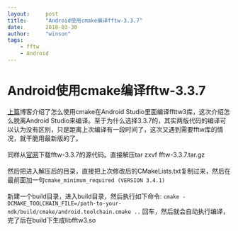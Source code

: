 ```yaml
---
layout:     post
title:      "Android使用cmake编译fftw-3.3.7"
date:       2018-03-30
author:     "winson"
tags:
    - fftw
    - Android
---
```


# Android使用cmake编译fftw-3.3.7

[上篇](https://winson08li.github.io/2017/10/09/cross-complie-fftw3.3.6-for-android/)博客介绍了怎么使用cmake在Android Studio里面编译ffttw3库，这次介绍怎么脱离Android Studio来编译。至于为什么选择3.3.7的，其实两版代码的编译可以认为没有区别，只是距离上次编译有一段时间了，这次又遇到需要fftw库的情况，就干脆用最新版的了。
<br><br>
同样从[官网](http://fftw.org/download.html)下载fftw-3.3.7的源代码。直接解压tar zxvf fftw-3.3.7.tar.gz
<br><br>
然后把进入解压后的目录，直接把上次修改后的CMakeLists.txt复制过来，然后在最前面加一句`cmake_minimum_required (VERSION 3.4.1)`
<br><br>
新建一个build目录，进入build目录，然后执行如下命令:
`cmake -DCMAKE_TOOLCHAIN_FILE=/path-to-your-ndk/build/cmake/android.toolchain.cmake ..`
回车，然后就会自动执行编译，完了后在build下生成libfftw3.so
